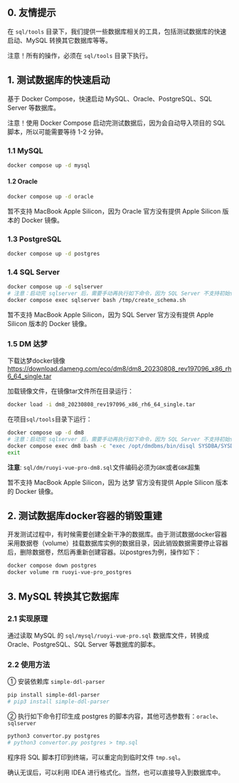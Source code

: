 ## 0. 友情提示

在 `sql/tools` 目录下，我们提供一些数据库相关的工具，包括测试数据库的快速启动、MySQL 转换其它数据库等等。

注意！所有的操作，必须在 `sql/tools` 目录下执行。

## 1. 测试数据库的快速启动

基于 Docker Compose，快速启动 MySQL、Oracle、PostgreSQL、SQL Server 等数据库。

注意！使用 Docker Compose 启动完测试数据后，因为会自动导入项目的 SQL 脚本，所以可能需要等待 1-2 分钟。

### 1.1 MySQL

```Bash
docker compose up -d mysql
```

#### 1.2 Oracle

```Bash
docker compose up -d oracle
```

暂不支持 MacBook Apple Silicon，因为 Oracle 官方没有提供 Apple Silicon 版本的 Docker 镜像。

### 1.3 PostgreSQL

```Bash
docker compose up -d postgres
```

### 1.4 SQL Server

```Bash
docker compose up -d sqlserver
# 注意：启动完 sqlserver 后，需要手动再执行如下命令，因为 SQL Server 不支持初始化脚本
docker compose exec sqlserver bash /tmp/create_schema.sh
```

暂不支持 MacBook Apple Silicon，因为 SQL Server 官方没有提供 Apple Silicon 版本的 Docker 镜像。

### 1.5 DM 达梦

下载达梦docker镜像 https://download.dameng.com/eco/dm8/dm8_20230808_rev197096_x86_rh6_64_single.tar

加载镜像文件，在镜像tar文件所在目录运行：

```Bash
docker load -i dm8_20230808_rev197096_x86_rh6_64_single.tar
````
在项目`sql/tools`目录下运行：

```Bash
docker compose up -d dm8
# 注意：启动完 sqlserver 后，需要手动再执行如下命令，因为 SQL Server 不支持初始化脚本
docker compose exec dm8 bash -c "exec /opt/dmdbms/bin/disql SYSDBA/SYSDBA001 \`/tmp/schema.sql"
exit
```

**注意**: `sql/dm/ruoyi-vue-pro-dm8.sql`文件编码必须为`GBK`或者`GBK`超集

暂不支持 MacBook Apple Silicon，因为 达梦 官方没有提供 Apple Silicon 版本的 Docker 镜像。

## 2. 测试数据库docker容器的销毁重建

开发测试过程中，有时候需要创建全新干净的数据库。由于测试数据docker容器采用数据卷（volume）挂载数据库实例的数据目录，因此销毁数据需要停止容器后，删除数据卷，然后再重新创建容器。以postgres为例，操作如下：

```Bash
docker compose down postgres
docker volume rm ruoyi-vue-pro_postgres
```

## 3. MySQL 转换其它数据库

### 2.1 实现原理

通过读取 MySQL 的 `sql/mysql/ruoyi-vue-pro.sql` 数据库文件，转换成 Oracle、PostgreSQL、SQL Server 等数据库的脚本。

### 2.2 使用方法

① 安装依赖库 `simple-ddl-parser`

```bash
pip install simple-ddl-parser
# pip3 install simple-ddl-parser
```

② 执行如下命令打印生成 postgres 的脚本内容，其他可选参数有：`oracle`、`sqlserver`

```Bash
python3 convertor.py postgres
# python3 convertor.py postgres > tmp.sql
```

程序将 SQL 脚本打印到终端，可以重定向到临时文件 `tmp.sql`。

确认无误后，可以利用 IDEA 进行格式化。当然，也可以直接导入到数据库中。